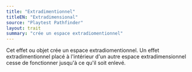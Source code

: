 ```yaml
---
title: "Extradimentionnel"
titleEN: "Extradimensional"
source: "Playtest Pathfinder"
layout: trait
summary: "crée un espace extradiomentionnel"
---
```

Cet effet ou objet crée un espace extradiomentionnel. Un effet extradimentionnel placé à l'intérieur d'un autre espace extradimensionnel cesse de fonctionner jusqu'à ce qu'il soit enlevé.

